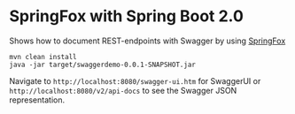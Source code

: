 # SpringFox with Spring Boot 2.0

Shows how to document REST-endpoints with Swagger by using [SpringFox](http://springfox.github.io/springfox/)

```
mvn clean install
java -jar target/swaggerdemo-0.0.1-SNAPSHOT.jar
```

Navigate to `http://localhost:8080/swagger-ui.htm` for SwaggerUI or `http://localhost:8080/v2/api-docs` to see the Swagger JSON representation.